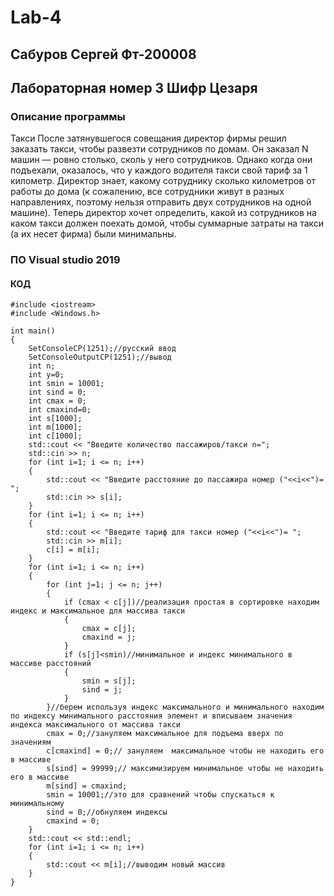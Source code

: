 # Lab-4
## Сабуров Сергей Фт-200008
## Лабораторная номер 3 Шифр Цезаря
### Описание программы
Такси
После затянувшегося совещания директор фирмы решил заказать такси, чтобы развезти сотрудников по домам. Он заказал N машин — ровно столько, сколь у него сотрудников.
Однако когда они подъехали, оказалось, что у каждого водителя такси свой тариф за 1 километр. Директор знает, какому сотруднику сколько километров от работы до дома
(к сожалению, все сотрудники живут в разных направлениях, поэтому нельзя отправить двух сотрудников на одной машине). Теперь директор хочет определить,
какой из сотрудников на каком такси должен поехать домой, чтобы суммарные затраты на такси (а их несет фирма) были минимальны.
### ПО Visual studio 2019
#### КОД
```
#include <iostream>
#include <Windows.h>

int main()
{   
    SetConsoleCP(1251);//русский ввод
    SetConsoleOutputCP(1251);//вывод
    int n;
    int y=0;
    int smin = 10001;
    int sind = 0;
    int cmax = 0;
    int cmaxind=0;
    int s[1000];
    int m[1000];
    int c[1000];
    std::cout << "Введите количество пассажиров/такси n=";
    std::cin >> n;
    for (int i=1; i <= n; i++)
    {   
        std::cout << "Введите расстояние до пассажира номер ("<<i<<")= ";
        std::cin >> s[i];
    }
    for (int i=1; i <= n; i++)
    {   
        std::cout << "Введите тариф для такси номер ("<<i<<")= ";
        std::cin >> m[i];
        c[i] = m[i];
    }
    for (int i=1; i <= n; i++)
    {
        for (int j=1; j <= n; j++)
        {   
            if (cmax < c[j])//реализация простая в сортировке находим индекс и максимальное для массива такси
            {
                cmax = c[j];
                cmaxind = j;
            }
            if (s[j]<smin)//минимальное и индекс минимального в массиве расстояний
            {
                smin = s[j];
                sind = j;
            }
        }//берем используя индекс максимального и минимального находим по индексу минимального расстояния элемент и вписываем значения индекса максимального от массива такси
        cmax = 0;//зануляем максимальное для подъема вверх по значениям
        c[cmaxind] = 0;// зануляем  максимальное чтобы не находить его в массиве
        s[sind] = 99999;// максимизируем минимальное чтобы не находить его в массиве
        m[sind] = cmaxind;
        smin = 10001;//это для сравнений чтобы спускаться к минимальному
        sind = 0;//обнуляем индексы
        cmaxind = 0;
    }
    std::cout << std::endl;
    for (int i=1; i <= n; i++)
    {
        std::cout << m[i];//выводим новый массив
    }
}
```
